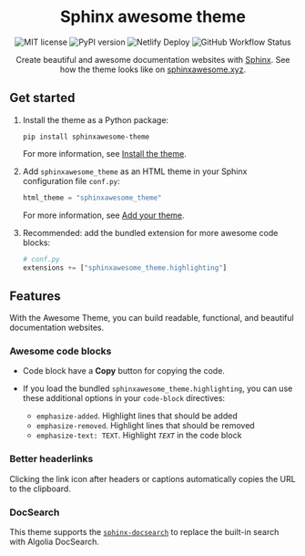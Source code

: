 <h1 align="center">Sphinx awesome theme</h1>

<p align="center">
   <img src="https://img.shields.io/github/license/kai687/sphinxawesome-theme?color=blue&style=for-the-badge" alt="MIT license">
   <img src="https://img.shields.io/pypi/v/sphinxawesome-theme?color=eb5&style=for-the-badge&logo=pypi" alt="PyPI version">
   <img src="https://img.shields.io/netlify/e6d20a5c-b49e-4ebc-80f6-59fde8f24e22?logo=netlify&style=for-the-badge" alt="Netlify Deploy">
   <img alt="GitHub Workflow Status" src="https://img.shields.io/github/actions/workflow/status/kai687/sphinxawesome-theme/lint.yml?label=Linted&style=for-the-badge">
</p>

<p align="center">
   Create beautiful and awesome documentation websites with <a href="https://www.sphinx-doc.org/en/master/">Sphinx</a>.
   See how the theme looks like on <a href="https://sphinxawesome.xyz">sphinxawesome.xyz</a>.
</p>

## Get started

1. Install the theme as a Python package:

   ```console
   pip install sphinxawesome-theme
   ```

   For more information, see [Install the theme](https://sphinxawesome.xyz/how-to/install/).

1. Add `sphinxawesome_theme` as an HTML theme in your Sphinx configuration file `conf.py`:

   ```python
   html_theme = "sphinxawesome_theme"
   ```

   For more information, see [Add your theme](https://sphinxawesome.xyz/how-to/add/).

1. Recommended: add the bundled extension for more awesome code blocks:

   ```python
   # conf.py
   extensions += ["sphinxawesome_theme.highlighting"]
   ```

## Features

With the Awesome Theme, you can build readable, functional, and beautiful documentation websites.

### Awesome code blocks

- Code block have a **Copy** button for copying the code.
- If you load the bundled `sphinxawesome_theme.highlighting`,
  you can use these additional options in your `code-block` directives:

  - `emphasize-added`. Highlight lines that should be added
  - `emphasize-removed`. Highlight lines that should be removed
  - `emphasize-text: TEXT`. Highlight _`TEXT`_ in the code block

### Better headerlinks

Clicking the link icon after headers or captions automatically copies the URL to the clipboard.

### DocSearch

This theme supports the [`sphinx-docsearch`](https://sphinx-docsearch.readthedocs.io/en/latest/)
to replace the built-in search with Algolia DocSearch.
